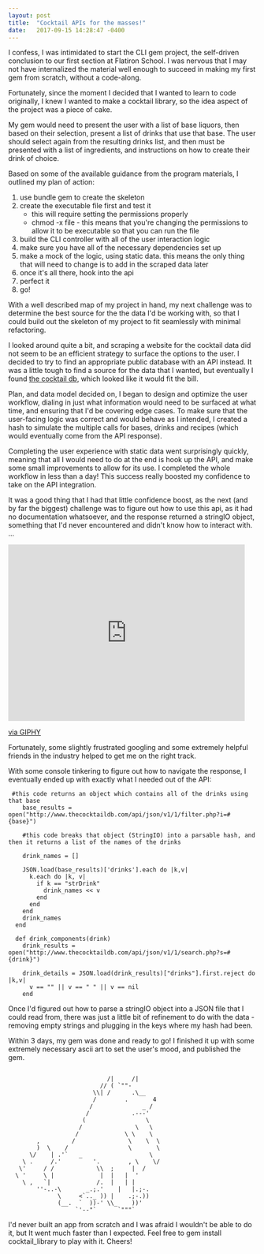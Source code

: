 ```yaml
---
layout: post
title:  "Cocktail APIs for the masses!"
date:   2017-09-15 14:28:47 -0400
---
```



I confess, I was intimidated to start the CLI gem project, the self-driven conclusion to our first section at Flatiron School. I was nervous that I may not have internalized the material well enough to succeed in making my first gem from scratch, without a code-along.

Fortunately, since the moment I decided that I wanted to learn to code originally, I knew I wanted to make a cocktail library, so the idea aspect of the project was a piece of cake. 

My gem would need to present the user with a list of base liquors, then based on their selection, present a list of drinks that use that base. The user should select again from the resulting drinks list, and then must be presented with a list of ingredients, and instructions on how to create their drink of choice. 

Based on some of the available guidance from the program materials, I outlined my plan of action:

1. use bundle gem <gem name> to create the skeleton
2. create the executable file first and test it
	- this will require setting the permissions properly
	- chmod -x file - this means that you're changing the permissions to allow it to be executable so that you can run the file
3. build the CLI controller with all of the user interaction logic
4. make sure you have all of the necessary dependencies set up
5. make a mock of the logic, using static data. this means the only thing that will need to change is to add in the scraped data later
6. once it's all there, hook into the api
7. perfect it
8. go!

With a well described map of my project in hand, my next challenge was to determine the best source for the the data I'd be working with, so that I could build out the skeleton of my project to fit seamlessly with minimal refactoring. 

I looked around quite a bit, and scraping a website for the cocktail data did not seem to be an efficient strategy to surface the options to the user. I decided to try to find an appropriate public database with an API instead. It was a little tough to find a source for the data that I wanted, but eventually I found [the cocktail db](http://www.thecocktaildb.com/api.php), which looked like it would fit the bill.

Plan, and data model decided on, I began to design and optimize the user workflow, dialing in just what information would need to be surfaced at what time, and ensuring that I'd be covering edge cases. To make sure that the user-facing logic was correct and would behave as I intended, I created a hash to simulate the multiple calls for bases, drinks and recipes (which would eventually come from the API response). 

Completing the user experience with static data went surprisingly quickly, meaning that all I would need to do at the end is hook up the API, and make some small improvements to allow for its use. I completed the whole workflow in less than a day! This success really boosted my confidence to take on the API integration.

It was a good thing that I had that little confidence boost, as the next (and by far the biggest) challenge was to figure out how to use this api, as it had no documentation whatsoever, and the response returned a stringIO object, something that I'd never encountered and didn't know how to interact with. ...

<iframe src="https://giphy.com/embed/OURWV9iDaWb7O" width="480" height="358" frameBorder="0" class="giphy-embed" allowFullScreen></iframe><p><a href="https://giphy.com/gifs/falling-shocked-OURWV9iDaWb7O">via GIPHY</a></p>

Fortunately, some slightly frustrated googling and some extremely helpful friends in the industry helped to get me on the right track. 

With some console tinkering to figure out how to navigate the response, I eventually ended up with exactly what I needed out of the API:

```
 #this code returns an object which contains all of the drinks using that base
    base_results = open("http://www.thecocktaildb.com/api/json/v1/1/filter.php?i=#{base}")
		
    #this code breaks that object (StringIO) into a parsable hash, and then it returns a list of the names of the drinks 
		
    drink_names = []

    JSON.load(base_results)['drinks'].each do |k,v|
      k.each do |k, v|
        if k == "strDrink"
          drink_names << v
        end 
      end
    end
    drink_names
  end 

  def drink_components(drink)
    drink_results = open("http://www.thecocktaildb.com/api/json/v1/1/search.php?s=#{drink}")

    drink_details = JSON.load(drink_results)["drinks"].first.reject do |k,v|
      v == "" || v == " " || v == nil
    end
```

Once I'd figured out how to parse a stringIO object into a JSON file that I could read from, there was just a little bit of refinement to do with the data - removing empty strings and plugging in the keys where my hash had been. 

Within 3 days, my gem was done and ready to go! I finished it up with some extremely necessary ascii art to set the user's mood, and published the gem. 

```

                            /|     /|
                          // ( `""-  
                        \\| /      .\__
                        /        .       4
                       /              _ /
                      /            .---'
                     (                 \
                    /               \   \
                   /             \ \    \
        ,         /               \    \  \
        )  \    /                 \       \
      \/    | .'`   _                   \
    \ .     /.'         '.        , \    \/
   \'     / /            \\  ;     |  /
  \ '     \ |             |  |   |  '
    \ ,   `|             /.  |   | |
        ''-..-\       _.;.'    |   |.;-.   
              \     <`.._ )) |    .;-.))
              (__.  `  ))-' \\_    ))' 
                   `'--"`      `"""`

```

I'd never built an app from scratch and I was afraid I wouldn't be able to do it, but It went much faster than I expected. Feel free to gem install cocktail_library to play with it. Cheers! 


